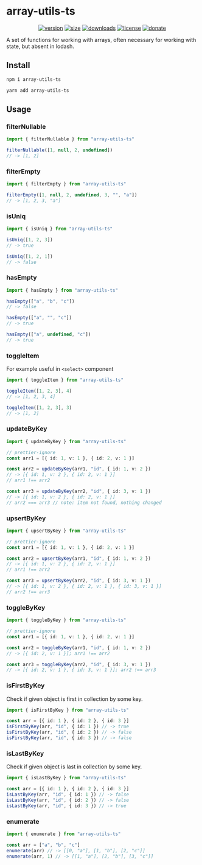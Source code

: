 # array-utils-ts

<div align="center">

[<img src="https://badges.ws/npm/v/array-utils-ts" alt="version" />](https://npmjs.org/package/array-utils-ts)
[<img src="https://badges.ws/packagephobia/publish/array-utils-ts" alt="size" />](https://packagephobia.now.sh/result?p=array-utils-ts)
[<img src="https://badges.ws/npm/dm/array-utils-ts" alt="downloads" />](https://npmjs.org/package/array-utils-ts)
[<img src="https://badges.ws/github/license/vladkens/array-utils-ts" alt="license" />](https://github.com/vladkens/array-utils-ts/blob/main/LICENSE)
[<img src="https://badges.ws/badge/-/buy%20me%20a%20coffee/ff813f?icon=buymeacoffee&label" alt="donate" />](https://buymeacoffee.com/vladkens)

</div>

A set of functions for working with arrays, often necessary for working with state, but absent in lodash.

## Install

```sh
npm i array-utils-ts
```

```sh
yarn add array-utils-ts
```

## Usage

### filterNullable

```typescript
import { filterNullable } from "array-utils-ts"

filterNullable([1, null, 2, undefined])
// -> [1, 2]
```

### filterEmpty

```typescript
import { filterEmpty } from "array-utils-ts"

filterEmpty([1, null, 2, undefined, 3, "", "a"])
// -> [1, 2, 3, "a"]
```

### isUniq

```typescript
import { isUniq } from "array-utils-ts"

isUniq([1, 2, 3])
// -> true

isUniq([1, 2, 1])
// -> false
```

### hasEmpty

```typescript
import { hasEmpty } from "array-utils-ts"

hasEmpty(["a", "b", "c"])
// -> false

hasEmpty(["a", "", "c"])
// -> true

hasEmpty(["a", undefined, "c"])
// -> true
```

### toggleItem

For example useful in `<select>` component

```typescript
import { toggleItem } from "array-utils-ts"

toggleItem([1, 2, 3], 4)
// -> [1, 2, 3, 4]

toggleItem([1, 2, 3], 3)
// -> [1, 2]
```

### updateByKey

```typescript
import { updateByKey } from "array-utils-ts"

// prettier-ignore
const arr1 = [{ id: 1, v: 1 }, { id: 2, v: 1 }]

const arr2 = updateByKey(arr1, "id", { id: 1, v: 2 })
// -> [{ id: 1, v: 2 }, { id: 2, v: 1 }]
// arr1 !== arr2

const arr3 = updateByKey(arr2, "id", { id: 3, v: 1 })
// -> [{ id: 1, v: 2 }, { id: 2, v: 1 }]
// arr2 === arr3 // note: item not found, nothing changed
```

### upsertByKey

```typescript
import { upsertByKey } from "array-utils-ts"

// prettier-ignore
const arr1 = [{ id: 1, v: 1 }, { id: 2, v: 1 }]

const arr2 = upsertByKey(arr1, "id", { id: 1, v: 2 })
// -> [{ id: 1, v: 2 }, { id: 2, v: 1 }]
// arr1 !== arr2

const arr3 = upsertByKey(arr2, "id", { id: 3, v: 1 })
// -> [{ id: 1, v: 2 }, { id: 2, v: 1 }, { id: 3, v: 1 }]
// arr2 !== arr3
```

### toggleByKey

```typescript
import { toggleByKey } from "array-utils-ts"

// prettier-ignore
const arr1 = [{ id: 1, v: 1 }, { id: 2, v: 1 }]

const arr2 = toggleByKey(arr1, "id", { id: 1, v: 2 })
// -> [{ id: 2, v: 1 }]; arr1 !== arr2

const arr3 = toggleByKey(arr2, "id", { id: 3, v: 1 })
// -> [{ id: 2, v: 1 }, { id: 3, v: 1 }]; arr2 !== arr3
```

### isFirstByKey

Check if given object is first in collection by some key.

```typescript
import { isFirstByKey } from "array-utils-ts"

const arr = [{ id: 1 }, { id: 2 }, { id: 3 }]
isFirstByKey(arr, "id", { id: 1 }) // -> true
isFirstByKey(arr, "id", { id: 2 }) // -> false
isFirstByKey(arr, "id", { id: 3 }) // -> false
```

### isLastByKey

Check if given object is last in collection by some key.

```typescript
import { isLastByKey } from "array-utils-ts"

const arr = [{ id: 1 }, { id: 2 }, { id: 3 }]
isLastByKey(arr, "id", { id: 1 }) // -> false
isLastByKey(arr, "id", { id: 2 }) // -> false
isLastByKey(arr, "id", { id: 3 }) // -> true
```

### enumerate

```typescript
import { enumerate } from "array-utils-ts"

const arr = ["a", "b", "c"]
enumerate(arr) // -> [[0, "a"], [1, "b"], [2, "c"]]
enumerate(arr, 1) // -> [[1, "a"], [2, "b"], [3, "c"]]
```

